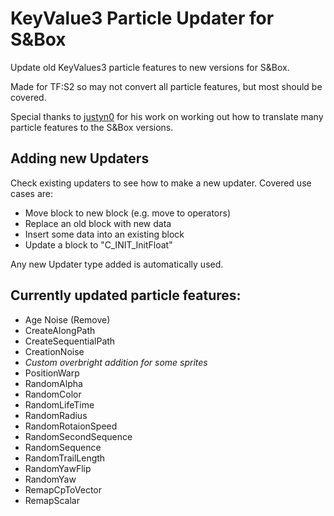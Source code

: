 # KeyValue3 Particle Updater for S&Box
Update old KeyValues3 particle features to new versions for S&Box.

Made for TF:S2 so may not convert all particle features, but most should be covered.

Special thanks to [justyn0](https://github.com/justyn0) for his work on working out how to translate many particle features to the S&Box versions.

## Adding new Updaters
Check existing updaters to see how to make a new updater. Covered use cases are:

- Move block to new block (e.g. move to operators)
- Replace an old block with new data
- Insert some data into an existing block
- Update a block to "C_INIT_InitFloat"

Any new Updater type added is automatically used.

## Currently updated particle features:
- Age Noise (Remove)
- CreateAlongPath
- CreateSequentialPath
- CreationNoise
- *Custom overbright addition for some sprites*
- PositionWarp
- RandomAlpha
- RandomColor
- RandomLifeTime
- RandomRadius
- RandomRotaionSpeed
- RandomSecondSequence
- RandomSequence
- RandomTrailLength
- RandomYawFlip
- RandomYaw
- RemapCpToVector
- RemapScalar
